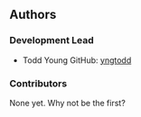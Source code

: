 ## Authors

### Development Lead

* Todd Young GitHub: [yngtodd](https://github.com/yngtodd)

### Contributors

None yet. Why not be the first?
